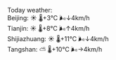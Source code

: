 Today weather:  
Beijing: ☀️   🌡️+3°C 🌬️↓4km/h  
Tianjin: ☀️   🌡️+8°C 🌬️↑4km/h  
Shijiazhuang: ☀️   🌡️+11°C 🌬️↓4km/h  
Tangshan: ⛅️  🌡️+10°C 🌬️→4km/h  
